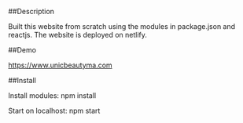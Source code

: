 ##Description

Built this website from scratch using the modules in package.json and reactjs. The website is deployed on netlify. 

##Demo 

https://www.unicbeautyma.com

##Install

Install modules:
npm install

Start on localhost:
npm start
